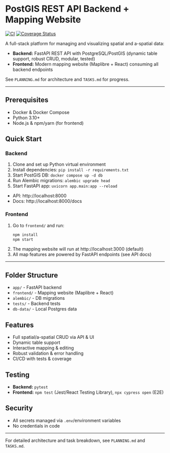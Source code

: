 # PostGIS REST API Backend + Mapping Website

[![CI](https://github.com/Bandit253/Orata_mapper/actions/workflows/ci.yml/badge.svg)](https://github.com/Bandit253/Orata_mapper/actions/workflows/ci.yml)
[![Coverage Status](https://coveralls.io/repos/github/Bandit253/Orata_mapper/badge.svg?branch=main)](https://coveralls.io/github/Bandit253/Orata_mapper?branch=main)

A full-stack platform for managing and visualizing spatial and a-spatial data:
- **Backend:** FastAPI REST API with PostgreSQL/PostGIS (dynamic table support, robust CRUD, modular, tested)
- **Frontend:** Modern mapping website (Maplibre + React) consuming all backend endpoints

See `PLANNING.md` for architecture and `TASKS.md` for progress.

---

## Prerequisites
- Docker & Docker Compose
- Python 3.10+
- Node.js & npm/yarn (for frontend)

## Quick Start

### Backend
1. Clone and set up Python virtual environment
2. Install dependencies: `pip install -r requirements.txt`
3. Start PostGIS DB: `docker compose up -d db`
4. Run Alembic migrations: `alembic upgrade head`
5. Start FastAPI app: `uvicorn app.main:app --reload`
- API: http://localhost:8000
- Docs: http://localhost:8000/docs

### Frontend
1. Go to `frontend/` and run:
   ```sh
   npm install
   npm start
   ```
2. The mapping website will run at http://localhost:3000 (default)
3. All map features are powered by FastAPI endpoints (see API docs)

---

## Folder Structure
- `app/` - FastAPI backend
- `frontend/` - Mapping website (Maplibre + React)
- `alembic/` - DB migrations
- `tests/` - Backend tests
- `db-data/` - Local Postgres data

## Features
- Full spatial/a-spatial CRUD via API & UI
- Dynamic table support
- Interactive mapping & editing
- Robust validation & error handling
- CI/CD with tests & coverage

## Testing
- **Backend:** `pytest`
- **Frontend:** `npm test` (Jest/React Testing Library), `npx cypress open` (E2E)

## Security
- All secrets managed via `.env`/environment variables
- No credentials in code

---

For detailed architecture and task breakdown, see `PLANNING.md` and `TASKS.md`.
